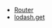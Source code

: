 - [Router](https://github.com/AlexxNB/tinro#metaparams)
- [lodash.get](https://www.lodashjs.com/docs/lodash.get)